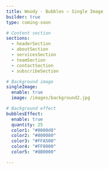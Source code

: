 ```yaml
---
title: Woody - Bubbles – Single Image
builder: true
type: coming-soon

# Content section
sections:
  - headerSection
  - aboutSection
  - servicesSection
  - teamSection
  - contactSection
  - subscribeSection

# Background image
singleImage: 
  enable: true
  image: /images/background2.jpg

# Background effect
bubblesEffect: 
  enable: true
  quantity: 25
  color1: "#0000d8"
  color2: "#800080"
  color3: "#FFA500"
  color4: "#FF0000"
  color5: "#8B0000"

---
```

